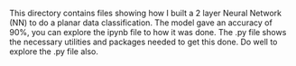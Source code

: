 This directory contains files showing how I built a 2 layer Neural Network (NN) to do a planar data classification. The model gave an accuracy of 90%, you can explore the ipynb file to how it was done. The .py file shows the necessary utilities and packages needed to get this done. Do well to explore the .py file also.
